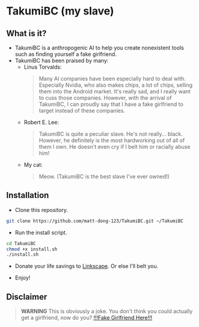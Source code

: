 # TakumiBC (my slave)

## What is it?

- TakumiBC is a anthropogenic AI to help you create nonexistent tools such as finding yourself a fake girlfriend.
- TakumiBC has been praised by many:
    - Linus Torvalds:
        > Many AI companies have been especially hard to deal with.
        > Especially Nvidia, who also makes chips, a lot of chips, selling them into the Android market.
        > It's really sad, and I really want to cuss those companies.
        > However, with the arrival of TakumiBC, I can proudly say that I have a fake girlfriend to target instead of these companies.
    - Robert E. Lee:
        > TakumiBC is quite a peculiar slave. He's not really... black.
        > However, he definitely is the most hardworking out of all of them I own.
        > He doesn't even cry if I belt him or racially abuse him!
    - My cat:
        > Meow.
        > (TakumiBC is the best slave I've ever owned!)

## Installation

- Clone this repository.

```sh
git clone https://github.com/matt-dong-123/TakumiBC.git ~/TakumiBC
```

- Run the install script.

```sh
cd TakumiBC
chmod +x install.sh
./install.sh
```

- Donate your life savings to [Linkscape](https://linkscape.app). Or else I'll belt you.

- Enjoy!

## Disclaimer
> **WARNING**
> This is obviously a joke.
> You don't think you could actually get a girlfriend, now do you?
> [!!!Fake Girlfriend Here!!!](https://github.com/LinkscapeOfficial/FakeGirlfriend)
